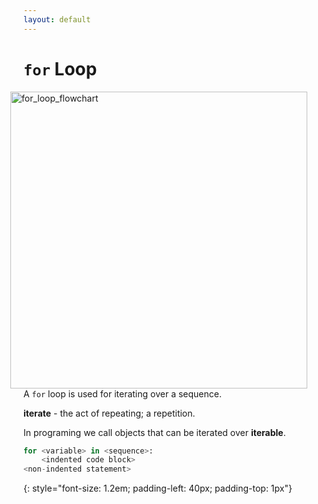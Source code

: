 ```yaml
---
layout: default
---
```


# `for` Loop

<img style="padding-right: 50px; " src="../../for_loop_flowchart.jpg" alt="for_loop_flowchart" width="475" align="right" >


A `for` loop is used for iterating over a sequence.

**iterate** - the act of repeating; a repetition.

In programing we call objects that can be iterated over **iterable**.


```python
for <variable> in <sequence>:
    <indented code block>
<non-indented statement>
```
{: style="font-size: 1.2em; padding-left: 40px; padding-top: 1px"}




